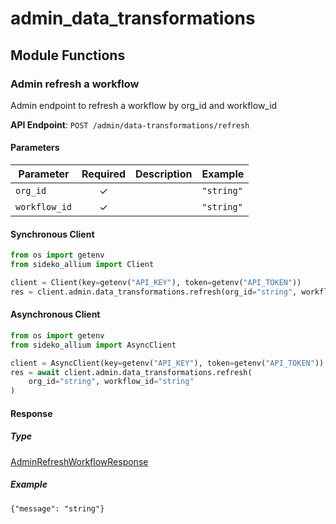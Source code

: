 # admin_data_transformations

## Module Functions
### Admin refresh a workflow <a name="refresh"></a>

Admin endpoint to refresh a workflow by org_id and workflow_id

**API Endpoint**: `POST /admin/data-transformations/refresh`

#### Parameters

| Parameter | Required | Description | Example |
|-----------|:--------:|-------------|--------|
| `org_id` | ✓ |  | `"string"` |
| `workflow_id` | ✓ |  | `"string"` |

#### Synchronous Client

```python
from os import getenv
from sideko_allium import Client

client = Client(key=getenv("API_KEY"), token=getenv("API_TOKEN"))
res = client.admin.data_transformations.refresh(org_id="string", workflow_id="string")

```

#### Asynchronous Client

```python
from os import getenv
from sideko_allium import AsyncClient

client = AsyncClient(key=getenv("API_KEY"), token=getenv("API_TOKEN"))
res = await client.admin.data_transformations.refresh(
    org_id="string", workflow_id="string"
)

```

#### Response

##### Type
[AdminRefreshWorkflowResponse](/sideko_allium/types/models/admin_refresh_workflow_response.py)

##### Example
`{"message": "string"}`
<!-- CUSTOM DOCS START -->

<!-- CUSTOM DOCS END -->

